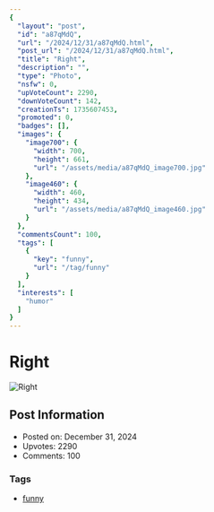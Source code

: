 ```yaml
---
{
  "layout": "post",
  "id": "a87qMdQ",
  "url": "/2024/12/31/a87qMdQ.html",
  "post_url": "/2024/12/31/a87qMdQ.html",
  "title": "Right",
  "description": "",
  "type": "Photo",
  "nsfw": 0,
  "upVoteCount": 2290,
  "downVoteCount": 142,
  "creationTs": 1735607453,
  "promoted": 0,
  "badges": [],
  "images": {
    "image700": {
      "width": 700,
      "height": 661,
      "url": "/assets/media/a87qMdQ_image700.jpg"
    },
    "image460": {
      "width": 460,
      "height": 434,
      "url": "/assets/media/a87qMdQ_image460.jpg"
    }
  },
  "commentsCount": 100,
  "tags": [
    {
      "key": "funny",
      "url": "/tag/funny"
    }
  ],
  "interests": [
    "humor"
  ]
}
---
```


# Right

![Right](/assets/media/a87qMdQ_image700.jpg)

## Post Information

- Posted on: December 31, 2024
- Upvotes: 2290
- Comments: 100

### Tags

- [funny](/tag/funny)
